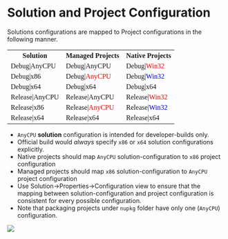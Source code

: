 # Solution and Project Configuration

Solutions configurations are mapped to Project configurations in the following manner.

<font face="consolas">
    <table>
     <tr>
      <th>Solution</th>
      <th>Managed Projects</th>
      <th>Native Projects</th>
     </tr>
     <tr>
      <td>Debug|AnyCPU</td>
      <td>Debug|AnyCPU</td>
      <td>Debug|<font color="red">Win32</font></td>
     </tr>
     <tr>
      <td>Debug|x86</td>
      <td>Debug|<font color="red">AnyCPU</font></td>
      <td>Debug|<font color="blue">Win32</font></td>
     </tr>
     <tr>
      <td>Debug|x64</td>
      <td>Debug|x64</td>
      <td>Debug|x64</td>
     </tr>
     <tr>
      <td>Release|AnyCPU</td>
      <td>Release|AnyCPU</td>
      <td>Release|<font color="red">Win32</font></td>
     </tr>
     <tr>
      <td>Release|x86</td>
      <td>Release|<font color="red">AnyCPU</red></td>
      <td>Release|<font color="blue">Win32</font></td>
     </tr>
     <tr>
      <td>Release|x64</td>
      <td>Release|x64</td>
      <td>Release|x64</td>
     </tr>
    </table>
</font>


- `AnyCPU` **solution** configuration is intended for developer-builds only. 
- Official build would *always* specify `x86` or `x64` solution configurations explicitly.
- Native projects should map `AnyCPU` solution-configuration to `x86` project configuration
- Managed projects should map `x86` solution-configuration to `AnyCPU` project configuration
- Use Solution->Properties->Configuration view to ensure that the mapping between solution-configuration and project configuration is consistent for every possible configuration. 
- Note that packaging projects under `nupkg` folder have only one (`AnyCPU`) configuration. 

![](images/configurations.png)
